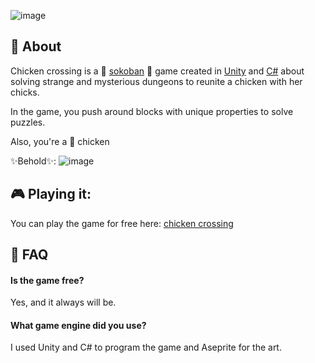![image](https://user-images.githubusercontent.com/84760072/187482587-ab5f1a3c-266c-480c-ab81-4ee6cae9270d.png)
## 📖 About
Chicken crossing is a 🧦 [sokoban](https://en.wikipedia.org/wiki/Sokoban) 🧦 game created in [Unity](https://en.wikipedia.org/wiki/Unity_(game_engine)) and [C#](https://en.wikipedia.org/wiki/C_Sharp_(programming_language)) about solving strange and mysterious dungeons to reunite a chicken with her chicks.  
  
In the game, you push around blocks with unique properties to solve puzzles.  
  
Also, you're a 🐔 chicken 
  
✨Behold✨:
![image](https://user-images.githubusercontent.com/84760072/187483330-662b5c9c-e87a-4d10-92cd-6124d8819e89.png)
  
## 🎮 Playing it:  
You can play the game for free here: [chicken crossing](https://hwelsters.itch.io/chicken-crossing)
  
## 🤔 FAQ
#### Is the game free?
Yes, and it always will be.
  
#### What game engine did you use?
I used Unity and C# to program the game and Aseprite for the art.

